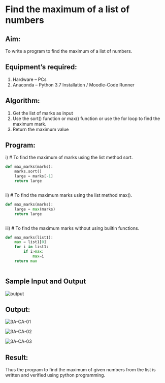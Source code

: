 # Find the maximum of a list of numbers
## Aim:
To write a program to find the maximum of a list of numbers.
## Equipment’s required:
1.	Hardware – PCs
2.	Anaconda – Python 3.7 Installation / Moodle-Code Runner
## Algorithm:
1.	Get the list of marks as input
2.	Use the sort() function or max() function or use the for loop to find the maximum mark.
3.	Return the maximum value
## Program:

i)	# To find the maximum of marks using the list method sort.
```Python
def max_marks(marks):
    marks.sort()
    large = marks[-1]
    return large



```

ii)	# To find the maximum marks using the list method max().
```Python
def max_marks(marks):
    large = max(marks)
    return large



```

iii) # To find the maximum marks without using builtin functions.
```Python
def max_marks(list1):
    max = list1[0]
    for i in list1:
        if i>max:
            max=i
    return max        



```
## Sample Input and Output
![output](./img/max_marks1.jpg) 

## Output:
![3A-CA-01](https://github.com/SwaminathanV23000747/FindMaximum/assets/148931113/ecf7e693-df47-4d72-83d3-72294daaa65b)

![3A-CA-02](https://github.com/SwaminathanV23000747/FindMaximum/assets/148931113/a4661550-e015-495b-a0ea-d890efc7734b)

![3A-CA-03](https://github.com/SwaminathanV23000747/FindMaximum/assets/148931113/0080521d-c451-4c96-8aa3-1f77a02a4e4d)



## Result:
Thus the program to find the maximum of given numbers from the list is written and verified using python programming.
